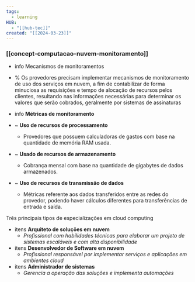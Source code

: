 ```yaml
---
tags:
  - learning
HUB:
  - "[[hub-tec]]"
created: "[[2024-03-23]]"
---
```

### [[concept-computacao-nuvem-monitoramento]]

- info Mecanismos de monitoramentos
- % Os provedores precisam implementar mecanismos de monitoramento de uso dos serviços em nuvem, a fim de contabilizar de forma minuciosa as requisições e tempo de alocação de recursos pelos clientes, resultando nas informações necessárias para determinar os valores que serão cobrados, geralmente por sistemas de assinaturas

- info **Métricas de monitoramento**
- ~ **Uso de recursos de processamento**
	- Provedores que possuem calculadoras de gastos com base na quantidade de memória RAM usada.
- ~ **Usado de recursos de armazenamento**
	- Cobrança mensal com base na quantidade de gigabytes de dados armazenados.
- ~ **Uso de recursos de transmissão de dados**
	- Métricas referente aos dados transferidos entre as redes do provedor, podendo haver cálculos diferentes para transferências de entrada e saída.

Três principais tipos de especializações em cloud computing 
- itens **Arquiteto de soluções em nuvem**
	- *Profissional com habilidades técnicas para elaborar um projeto de sistemas escaláveis e com alta disponibilidade*
- itens **Desenvolvedor de Software em nuvem**
	- *Profissional responsável por implementar serviços e aplicações em ambientes cloud*
- itens **Administrador de sistemas**
	- *Gerencia a operação das soluções e implementa automações*
